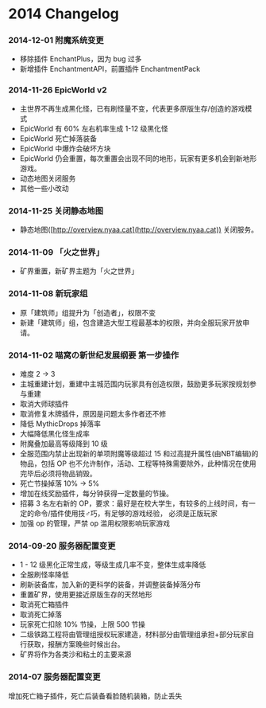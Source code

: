 # 2014 Changelog

### 2014-12-01 附魔系统变更

*   移除插件 EnchantPlus，因为 bug 过多
*   新增插件 EnchantmentAPI，前置插件 EnchantmentPack

### 2014-11-26 EpicWorld v2

*   主世界不再生成黑化怪，已有刷怪量不变，代表更多原版生存/创造的游戏模式
*   EpicWorld 有 60% 左右机率生成 1-12 级黑化怪
*   EpicWorld 死亡掉落装备
*   EpicWorld 中爆炸会破坏方块
*   EpicWorld 仍会重置，每次重置会出现不同的地形，玩家有更多机会到新地形游戏。
*   动态地图关闭服务
*   其他一些小改动

### 2014-11-25 关闭静态地图

*   静态地图([http://overview.nyaa.cat](http://overview.nyaa.cat)) 关闭服务。

### 2014-11-09 「火之世界」

*   矿界重置，新矿界主题为「火之世界」

### 2014-11-08 新玩家组

*   原「建筑师」组提升为「创造者」，权限不变
*   新建「建筑师」组，包含建造大型工程最基本的权限，并向全服玩家开放申请。

### 2014-11-02 喵窝の新世纪发展纲要 第一步操作

*   难度 2 → 3
*   主城重建计划，重建中主城范围内玩家具有创造权限，鼓励更多玩家按规划参与重建
*   取消大师球插件
*   取消修复木牌插件，原因是问题太多作者还不修
*   降低 MythicDrops 掉落率
*   大幅降低黑化怪生成率
*   附魔叠加最高等级降到 10 级
*   全服范围内禁止出现新的单项附魔等级超过 15 和过高提升属性(由NBT编辑)的物品，包括 OP 也不允许制作，活动、工程等特殊需要除外，此种情况在使用完毕后必须将物品销毁。
*   死亡节操掉落 10% → 5%
*   增加在线奖励插件，每分钟获得一定数量的节操。
*   招募 3 名左右新的 OP，要求：最好是在校大学生，有较多的上线时间，有一定的命令/插件使用技♂巧，有足够的游戏经验， 必须是正版玩家
*   加强 op 的管理，严禁 op 滥用权限影响玩家游戏

### 2014-09-20 服务器配置变更

*   1 - 12 级黑化正常生成，等级生成几率不变，整体生成率降低
*   全服刷怪率降低
*   刷新装备库，加入新的更科学的装备，并调整装备掉落分布
*   重置矿界，使用更接近原版生存的天然地形
*   取消死亡箱插件
*   取消死亡掉落
*   玩家死亡扣除 10% 节操，上限 500 节操
*   二级铁路工程将由管理组授权玩家建造，材料部分由管理组承担+部分玩家自行获取，报酬方案晚些时候出台。
*   矿界将作为各类沙和粘土的主要来源

### 2014-07 服务器配置变更

增加死亡箱子插件，死亡后装备看脸随机装箱，防止丢失
